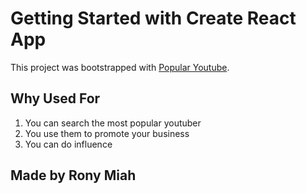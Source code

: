 # Getting Started with Create React App

This project was bootstrapped with [Popular Youtube](https://github.com/ProgrammingHeroWC4/the-superhero-direction-RonyMiah).

## Why Used For

1. You can search the most popular youtuber
2. You use them to promote your business
3. You can do influence

## Made by Rony Miah